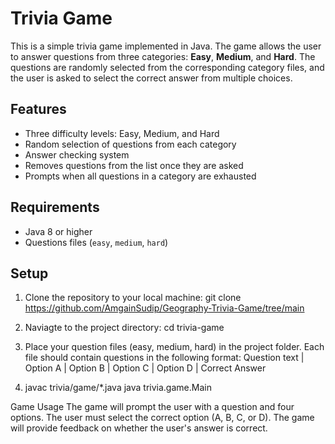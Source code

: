 # Trivia Game

This is a simple trivia game implemented in Java. The game allows the user to answer questions from three categories: **Easy**, **Medium**, and **Hard**. The questions are randomly selected from the corresponding category files, and the user is asked to select the correct answer from multiple choices.

## Features

- Three difficulty levels: Easy, Medium, and Hard
- Random selection of questions from each category
- Answer checking system
- Removes questions from the list once they are asked
- Prompts when all questions in a category are exhausted

## Requirements

- Java 8 or higher
- Questions files (`easy`, `medium`, `hard`)

## Setup

1. Clone the repository to your local machine:
   git clone https://github.com/AmgainSudip/Geography-Trivia-Game/tree/main
   
3. Naviagte to the project directory:
  cd trivia-game

4. Place your question files (easy, medium, hard) in the project folder. Each file should contain questions in the following format:
   Question text | Option A | Option B | Option C | Option D | Correct Answer

5. javac trivia/game/*.java
  java trivia.game.Main

Game Usage
The game will prompt the user with a question and four options.
The user must select the correct option (A, B, C, or D).
The game will provide feedback on whether the user's answer is correct.

